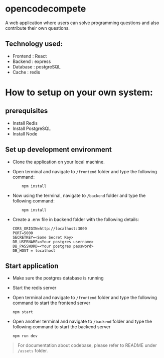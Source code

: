 # opencodecompete

A web application where users can solve programming questions and also contribute their own questions.

## Technology used:

- Frontend : React
- Backend  : express
- Database : postgreSQL
- Cache    : redis


# How to setup on your own system:

## prerequisites

* Install Redis
* Install PostgreSQL
* Install Node

## Set up development environment 

* Clone the application on your local machine.

* Open terminal and navigate to `/frontend` folder and type the following command:
    ```
        npm install
    ```

* Now using the terminal, navigate to `/backend` folder and type the following command:
    ```
        npm install
    ```
* Create a .env file in backend folder with the following details:
    ```
    CORS_ORIGIN=http://localhost:3000
    PORT=5000
    SECRETKEY=<Some Secret Key>
    DB_USERNAME=<Your postgres username>
    DB_PASSWORD=<Your postgres password>
    DB_HOST = localhost
    ```

## Start application

* Make sure the postgres database is running 

* Start the redis server

* Open terminal and navigate to `/frontend` folder and type the following command to start the frontend server
    ```
    npm start
    ```

* Open another terminal and navigate to `/backend` folder and type the following command to start the backend server
    ```
    npm run dev
    ```


> For documentation about codebase, please refer to README under `/assets` folder.